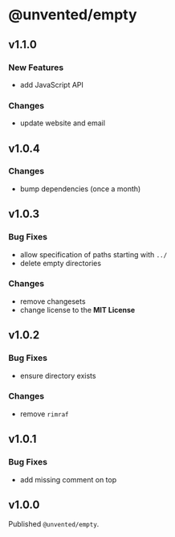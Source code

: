 # @unvented/empty

## v1.1.0

### New Features

- add JavaScript API

### Changes

- update website and email

## v1.0.4

### Changes

- bump dependencies (once a month)

## v1.0.3

### Bug Fixes

- allow specification of paths starting with `../`
- delete empty directories

### Changes

- remove changesets
- change license to the **MIT License**

## v1.0.2

### Bug Fixes

- ensure directory exists

### Changes

- remove `rimraf`

## v1.0.1

### Bug Fixes

- add missing comment on top

## v1.0.0

Published `@unvented/empty`.
